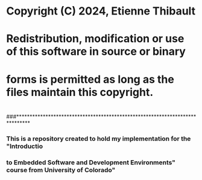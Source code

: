 # Copyright (C) 2024, Etienne Thibault
#
# Redistribution, modification or use of this software in source or binary
# forms is permitted as long as the files maintain this copyright. 
#
###*****************************************************************************


### This is a repository created to hold my implementation for the "Introductio
### to Embedded Software and Development Environments" course from University of Colorado" 
